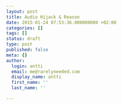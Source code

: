 ```yaml
---
layout: post
title: Audio Hijack & Reason
date: 2015-01-24 07:53:36.000000000 +02:00
categories: []
tags: []
status: draft
type: post
published: false
meta: {}
author:
  login: antti
  email: me@rarelyneeded.com
  display_name: antti
  first_name: ''
  last_name: ''

---
```


